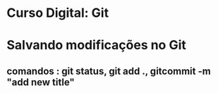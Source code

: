 # Curso Digital: Git

# Salvando modificações no Git

## comandos : git status, git add .\, gitcommit -m "add new title"
